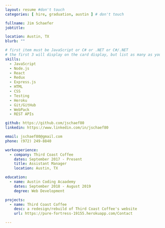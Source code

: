 ```yaml
---
layout: resume #don't touch
categories: [ hire, graduation, austin ] # don't touch

fullname: Jim Schaefer
jobtitle:

location: Austin, TX
blurb: ""

# first item must be JavaScript or C# or .NET or C#/.NET
# the first 3 will display on the card display, but list as many as you want, they will be visible on your hire page
skills:
  - JavaScript
  - Node.js
  - React
  - Redux
  - Express.js
  - HTML
  - CSS
  - Testing
  - Heroku
  - Git/GitHub
  - WebPack
  - REST APIs

github: https://github.com/jschaef80
linkedin: https://www.linkedin.com/in/jschaef80

email: jschaef80@gmail.com
phone: (972) 249-8840

workexperience:
  - company: Third Coast Coffee
    dates: September 2017 - Present
    title: Assistant Manager
    location: Austin, TX

education:
  - name: Austin Coding Acaademy
    dates: September 2018 - August 2019
    degree: Web Development

projects:
  - name: Third Coast Coffee
    desc: a redesign/rebuild of Third Coast Coffee's website
    url: https://pure-fortress-19155.herokuapp.com/Contact

---
```

